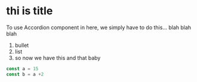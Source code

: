 # thi is title

To use Accordion component in here, we simply have to do this... blah blah blah

1. bullet
2. list
3. so now we have this and that baby


```js
const a = 15
const b = a +2
```